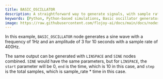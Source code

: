 ```yaml
---
title: BASIC_OSCILLATOR
description: A straightforward way to generate signals, with sample rate and the time in seconds as parameters. Particularly useful with signal processing applications, as the sample rate is commonly used.
keywords: [Python, Python-based simulations, Basic oscillator generator, Dynamic analysis techniques, Oscillator modeling, Simulation documentation,Simulation tools, Python oscillator examples, Oscillation simulations, Interactive oscillator models]
image: https://raw.githubusercontent.com/flojoy-ai/docs/main/docs/nodes/GENERATORS/SIMULATIONS/BASIC_OSCILLATOR/examples/EX1/output.jpeg
---
```


In this example, `BASIC_OSCILLATOR` node generates a sine wave with a frequency of 1Hz and an amplitude of 3 for
10 seconds with a sample rate of 400Hz. 

The same output can be generated with `LINSPACE` and `SINE` nodes combined. 
`SINE` would have the same parameters, but for `LINSPACE`, the `start` parameter will be 0, `end` is the time, which is 10 in this case, 
and `step` is the total samples, which is sample_rate * time in this case.